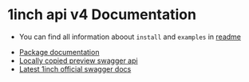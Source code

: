 # 1inch api v4 Documentation

* You can find all information aboout `install` and `examples` in [readme](../README.md) 

- [Package documentation](https://normalizex.github.io/1inch-api-v4/module/OneInchApi.html)
- [Locally copied preview swagger api](https://normalizex.github.io/1inch-api-v4/)
- [Latest 1inch official swagger docs](https://api.1inch.exchange/swagger/arbitrum/#/)